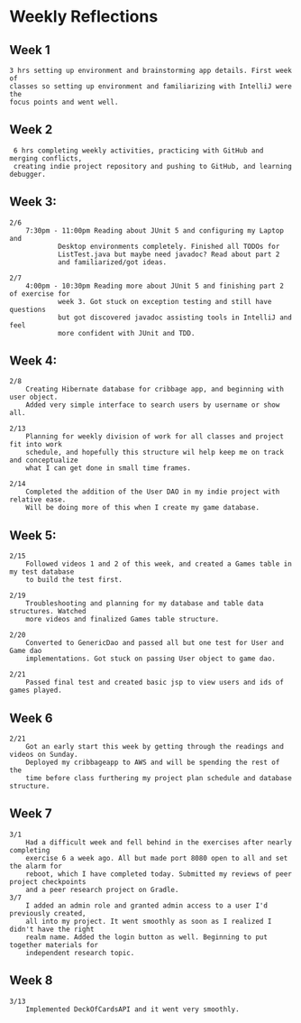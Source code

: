 # Weekly Reflections

## Week 1 
    3 hrs setting up environment and brainstorming app details. First week of  
    classes so setting up environment and familiarizing with IntelliJ were the 
    focus points and went well.

## Week 2
     6 hrs completing weekly activities, practicing with GitHub and merging conflicts,
     creating indie project repository and pushing to GitHub, and learning debugger.

## Week 3:
    2/6 
        7:30pm - 11:00pm Reading about JUnit 5 and configuring my Laptop and
                Desktop environments completely. Finished all TODOs for
                ListTest.java but maybe need javadoc? Read about part 2
                and familiarized/got ideas.

    2/7 
        4:00pm - 10:30pm Reading more about JUnit 5 and finishing part 2 of exercise for
                week 3. Got stuck on exception testing and still have questions
                but got discovered javadoc assisting tools in IntelliJ and feel
                more confident with JUnit and TDD.
## Week 4:
    2/8
        Creating Hibernate database for cribbage app, and beginning with user object.
        Added very simple interface to search users by username or show all.
    
    2/13
        Planning for weekly division of work for all classes and project fit into work 
        schedule, and hopefully this structure wil help keep me on track and conceptualize
        what I can get done in small time frames. 
    
    2/14
        Completed the addition of the User DAO in my indie project with relative ease. 
        Will be doing more of this when I create my game database.
## Week 5:
    2/15
        Followed videos 1 and 2 of this week, and created a Games table in my test database
        to build the test first.

    2/19
        Troubleshooting and planning for my database and table data structures. Watched 
        more videos and finalized Games table structure.

    2/20
        Converted to GenericDao and passed all but one test for User and Game dao
        implementations. Got stuck on passing User object to game dao.

    2/21
        Passed final test and created basic jsp to view users and ids of games played.
## Week 6
    2/21
        Got an early start this week by getting through the readings and videos on Sunday.
        Deployed my cribbageapp to AWS and will be spending the rest of the 
        time before class furthering my project plan schedule and database structure.

## Week 7
    3/1
        Had a difficult week and fell behind in the exercises after nearly completing 
        exercise 6 a week ago. All but made port 8080 open to all and set the alarm for 
        reboot, which I have completed today. Submitted my reviews of peer project checkpoints
        and a peer research project on Gradle.
    3/7
        I added an admin role and granted admin access to a user I'd previously created,
        all into my project. It went smoothly as soon as I realized I didn't have the right
        realm name. Added the login button as well. Beginning to put together materials for 
        independent research topic.

## Week 8
    3/13
        Implemented DeckOfCardsAPI and it went very smoothly.